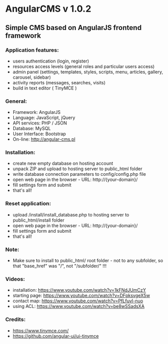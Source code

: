 # AngularCMS v 1.0.2

## Simple CMS based on AngularJS frontend framework

### Application features:
* users authentication (login, register)
* resources access levels (general roles and particular users access)
* admin panel (settings, templates, styles, scripts, menu, articles, gallery, carousel, sidebar)
* activity reports (messages, searches, visits)
* build in text editor ( TinyMCE )

### General:
* Framework: AngularJS
* Language: JavaScript, jQuery
* API services: PHP / JSON
* Database: MySQL
* User Interface: Bootstrap
* On-line: http://angular-cms.pl

### Installation:
* create new empty database on hosting account
* unpack ZIP and upload to hosting server to public_html folder
* write database connection parameters to config/config.php file
* open web page in the browser - URL: http://{your-domain}/
* fill settings form and submit
* that's all!

### Reset application:
* upload /install/install_database.php to hosting server to public_html/install folder
* open web page in the browser - URL: http://{your-domain}/
* fill settings form and submit
* that's all!

### Note:
* Make sure to install to public_html/ root folder - not to any subfolder, so that "base_href" was "/", not "/subfolder/" !!!

### Videos:
* installation: https://www.youtube.com/watch?v=1kFNdJUmCzY
* starting page: https://www.youtube.com/watch?v=DFpksvgeX5w
* contact map: https://www.youtube.com/watch?v=PfLfuvl-nuo
* using ACL: https://www.youtube.com/watch?v=be8wSSadsXA

### Credits:
* https://www.tinymce.com/
* https://github.com/angular-ui/ui-tinymce
